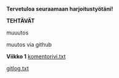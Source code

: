**Tervetuloa seuraamaan harjoitustyötäni!**


**TEHTÄVÄT**

muuutos




muutos via github

**Viikko 1**
[komentorivi.txt](https://github.com/TheMorshu/otm-harjoitustyo/blob/master/laskarit/viikko1/komentorivi.txt)

[gitlog.txt](https://github.com/TheMorshu/otm-harjoitustyo/blob/master/laskarit/viikko1/gitlog.txt)



